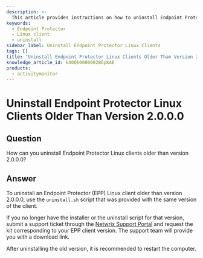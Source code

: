 ```yaml
---
description: >-
  This article provides instructions on how to uninstall Endpoint Protector Linux clients that are older than version 2.0.0.0.
keywords:
  - Endpoint Protector
  - Linux client
  - uninstall
sidebar_label: Uninstall Endpoint Protector Linux Clients
tags: []
title: "Uninstall Endpoint Protector Linux Clients Older Than Version 2.0.0.0"
knowledge_article_id: kA0Qk0000002B6pKAE
products:
  - activitymonitor
---
```


# Uninstall Endpoint Protector Linux Clients Older Than Version 2.0.0.0

## Question

How can you uninstall Endpoint Protector Linux clients older than version 2.0.0.0?

## Answer

To uninstall an Endpoint Protector (EPP) Linux client older than version 2.0.0.0, use the `uninstall.sh` script that was provided with the same version of the client.

If you no longer have the installer or the uninstall script for that version, submit a support ticket through the [Netwrix Support Portal](https://www.netwrix.com/support.html) and request the kit corresponding to your EPP client version. The support team will provide you with a download link.

After uninstalling the old version, it is recommended to restart the computer.